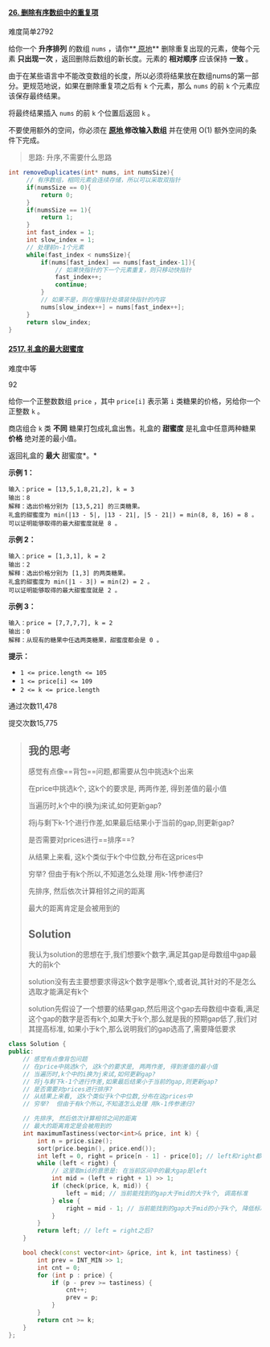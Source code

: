 #### [26. 删除有序数组中的重复项](https://leetcode.cn/problems/remove-duplicates-from-sorted-array/)

难度简单2792

给你一个 **升序排列** 的数组 `nums` ，请你**[ 原地](http://baike.baidu.com/item/原地算法)** 删除重复出现的元素，使每个元素 **只出现一次** ，返回删除后数组的新长度。元素的 **相对顺序** 应该保持 **一致** 。

由于在某些语言中不能改变数组的长度，所以必须将结果放在数组nums的第一部分。更规范地说，如果在删除重复项之后有 `k` 个元素，那么 `nums` 的前 `k` 个元素应该保存最终结果。

将最终结果插入 `nums` 的前 `k` 个位置后返回 `k` 。

不要使用额外的空间，你必须在 **[原地 ](https://baike.baidu.com/item/原地算法)修改输入数组** 并在使用 O(1) 额外空间的条件下完成。



> 思路: 升序,不需要什么思路



```java
int removeDuplicates(int* nums, int numsSize){
     // 有序数组，相同元素会连续存储，所以可以采取双指针
     if(numsSize == 0){
         return 0;
     }
     if(numsSize == 1){
         return 1;
     }
     int fast_index = 1;
     int slow_index = 1;
     // 处理前n-1个元素
     while(fast_index < numsSize){
         if(nums[fast_index] == nums[fast_index-1]){
             // 如果快指针的下一个元素重复，则只移动快指针
             fast_index++;
             continue;
         }
         // 如果不是，则在慢指针处填装快指针的内容
         nums[slow_index++] = nums[fast_index++];
     }
     return slow_index;
}
```













#### [2517. 礼盒的最大甜蜜度](https://leetcode.cn/problems/maximum-tastiness-of-candy-basket/)

难度中等

92











给你一个正整数数组 `price` ，其中 `price[i]` 表示第 `i` 类糖果的价格，另给你一个正整数 `k` 。

商店组合 `k` 类 **不同** 糖果打包成礼盒出售。礼盒的 **甜蜜度** 是礼盒中任意两种糖果 **价格** 绝对差的最小值。

返回礼盒的 **最大** 甜蜜度*。*

 

**示例 1：**

```
输入：price = [13,5,1,8,21,2], k = 3
输出：8
解释：选出价格分别为 [13,5,21] 的三类糖果。
礼盒的甜蜜度为 min(|13 - 5|, |13 - 21|, |5 - 21|) = min(8, 8, 16) = 8 。
可以证明能够取得的最大甜蜜度就是 8 。
```

**示例 2：**

```
输入：price = [1,3,1], k = 2
输出：2
解释：选出价格分别为 [1,3] 的两类糖果。 
礼盒的甜蜜度为 min(|1 - 3|) = min(2) = 2 。
可以证明能够取得的最大甜蜜度就是 2 。
```

**示例 3：**

```
输入：price = [7,7,7,7], k = 2
输出：0
解释：从现有的糖果中任选两类糖果，甜蜜度都会是 0 。
```

 

**提示：**

- `1 <= price.length <= 105`
- `1 <= price[i] <= 109`
- `2 <= k <= price.length`

通过次数11,478

提交次数15,775



> ## 我的思考
>
>   感觉有点像==背包==问题,都需要从包中挑选k个出来
>
>   在price中挑选k个, 这k个的要求是, 两两作差, 得到差值的最小值
>
>   当遍历时,k个中的i换为j来试,如何更新gap?
>
>   将j与剩下k-1个进行作差,如果最后结果小于当前的gap,则更新gap?
>
>   是否需要对prices进行==排序==?
>
>   从结果上来看, 这k个类似于k个中位数,分布在这prices中
>
>   穷举? 但由于有k个所以,不知道怎么处理 用k-1传参递归?
>
>   先排序, 然后依次计算相邻之间的距离
>
>   最大的距离肯定是会被用到的
>
> ## Solution
>
> 我认为solution的思想在于,我们想要k个数字,满足其gap是母数组中gap最大的前k个
>
> solution没有去主要想要求得这k个数字是哪k个,或者说,其针对的不是怎么选取才能满足有k个
>
> solution先假设了一个想要的结果gap,然后用这个gap去母数组中查看,满足这个gap的数字是否有k个,如果大于k个,那么就是我的预期gap低了,我们对其提高标准, 如果小于k个,那么说明我们的gap选高了,需要降低要求
>
> 



```cpp
class Solution {
public:
    // 感觉有点像背包问题
    // 在price中挑选k个, 这k个的要求是, 两两作差, 得到差值的最小值
    // 当遍历时,k个中的i换为j来试,如何更新gap?
    // 将j与剩下k-1个进行作差,如果最后结果小于当前的gap,则更新gap?
    // 是否需要对prices进行排序? 
    // 从结果上来看, 这k个类似于k个中位数,分布在这prices中
    // 穷举?  但由于有k个所以,不知道怎么处理 用k-1传参递归?

    // 先排序, 然后依次计算相邻之间的距离
    // 最大的距离肯定是会被用到的
    int maximumTastiness(vector<int>& price, int k) {
        int n = price.size();
        sort(price.begin(), price.end());
        int left = 0, right = price[n - 1] - price[0]; // left和right都是想要求得的gap
        while (left < right) {
            // 这里取mid的意思是: 在当前区间中的最大gap是left
            int mid = (left + right + 1) >> 1;
            if (check(price, k, mid)) {
                left = mid; // 当前能找到的gap大于mid的大于k个, 调高标准
            } else {
                right = mid - 1; // 当前能找到的gap大于mid的小于k个, 降低标准
            }
        }
        return left; // left = right之后? 
    }

    bool check(const vector<int> &price, int k, int tastiness) {
        int prev = INT_MIN >> 1;
        int cnt = 0;
        for (int p : price) {
            if (p - prev >= tastiness) {
                cnt++;
                prev = p;
            }
        }
        return cnt >= k;
    }
};

```

